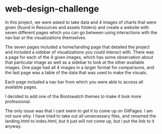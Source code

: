 # web-design-challenge

In this project, we were asked to take data and 4 images of charts that were given (found in Resources and assets folders) and create a website with seven different pages which you can go between using interactions with the nav bar or the visualizations themselves. 

The seven pages included a home/landing page that detailed the project and included a sidebar of visualizations you could interact with. There was a page for each of the 4 given images, which has some observation about that particular image as well as a sidebar to look at the other available images. One page had all 4 images in a larger format for comparisons, and the last page was a table of the data that was used to make the visuals.

Each page included a nav bar from which you were able to access all available pages.

I decided to add one of the Bootswatch themes to make it look more professional.

The only issue was that I cant seem to get it to come up on GitPages. I am not sure why. I have tried to take out all unnecessary files, and renamed the landing.html to index.html, but it just will not come up, but i put the link to it anyway.
